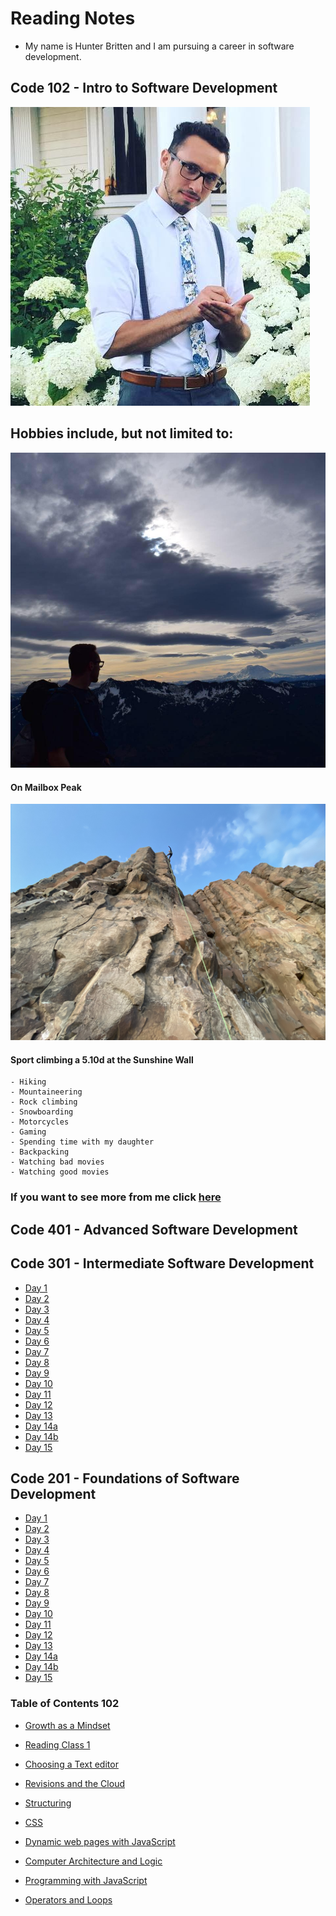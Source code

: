 # Reading Notes

- My name is Hunter Britten and I am pursuing a career in software development.

## Code 102 - Intro to Software Development
![image of me](stunnin.jpg)
## Hobbies include, but not limited to:
![image of me](rainier.jpg)
#### On Mailbox Peak
![image of me](rockclimbing.jpg)
#### Sport climbing a 5.10d at the Sunshine Wall


    - Hiking
    - Mountaineering
    - Rock climbing 
    - Snowboarding
    - Motorcycles
    - Gaming
    - Spending time with my daughter
    - Backpacking
    - Watching bad movies
    - Watching good movies


### If you want to see more from me click [here](https://github.com/hgbritten)


## Code 401 - Advanced Software Development

## Code 301 - Intermediate Software Development

- [Day 1](301-1.md)
- [Day 2](class-02.md)
- [Day 3](class-03.md)
- [Day 4](class-04.md)
- [Day 5](class-05.md)
- [Day 6](class-06.md)
- [Day 7](class-07.md)
- [Day 8](class-08.md)
- [Day 9](class-09.md)
- [Day 10](class-10.md)
- [Day 11](class-11.md)
- [Day 12](class-12.md)
- [Day 13](class-13.md)
- [Day 14a](class-14a.md)
- [Day 14b](class-14b.md)
- [Day 15](class-15.md)


## Code 201 - Foundations of Software Development

- [Day 1](class-01.md)
- [Day 2](class-02.md)
- [Day 3](class-03.md)
- [Day 4](class-04.md)
- [Day 5](class-05.md)
- [Day 6](class-06.md)
- [Day 7](class-07.md)
- [Day 8](class-08.md)
- [Day 9](class-09.md)
- [Day 10](class-10.md)
- [Day 11](class-11.md)
- [Day 12](class-12.md)
- [Day 13](class-13.md)
- [Day 14a](class-14a.md)
- [Day 14b](class-14b.md)
- [Day 15](class-15.md)

### Table of Contents 102


- [Growth as a Mindset](growthasamindset.md)

- [Reading Class 1](read01.md)

- [Choosing a Text editor](read02.md)

- [Revisions and the Cloud](read03.md)

- [Structuring](read04.md)

- [CSS](read05.md)

- [Dynamic web pages with JavaScript](read06a.md)

- [Computer Architecture and Logic](read06b.md)

- [Programming with JavaScript](read07.md)

- [Operators and Loops](read08.md)